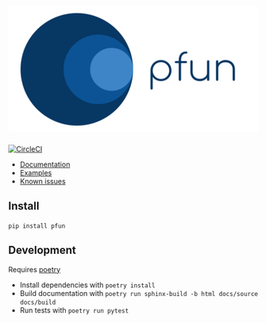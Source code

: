 # ![pfun](https://raw.githubusercontent.com/suned/pfun/master/logo/pfun_logo.svg?sanitize=true)
[![CircleCI](https://circleci.com/gh/suned/pfun/tree/master.svg?style=svg)](https://circleci.com/gh/suned/pfun/tree/master)


- [Documentation](https://pfun.readthedocs.io/en/latest/)
- [Examples](https://github.com/suned/pfun/tree/master/examples)
- [Known issues](https://github.com/suned/pfun/issues?q=is%3Aopen+is%3Aissue+label%3Abug)

## Install

`pip install pfun`

## Development

Requires [poetry](https://poetry.eustace.io/)

- Install dependencies with `poetry install`
- Build documentation with `poetry run sphinx-build -b html docs/source docs/build`
- Run tests with `poetry run pytest`